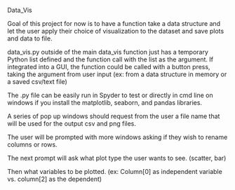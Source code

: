 Data_Vis

Goal of this project for now is to have a function take a data structure and let the user apply their choice of visualization to the dataset and save plots and data to file.

data_vis.py outside of the main data_vis function just has a temporary Python list defined and the function call with the list as the argument. If integrated into a GUI, the function could be called with a button press, taking the argument from user input (ex: from a data structure in memory or a saved csv/text file)

The .py file can be easily run in Spyder to test or directly in cmd line on windows if you install the matplotlib, seaborn, and pandas libraries.


A series of pop up windows should request from the user a file name that will be used for the output csv and png files. 

The user will be prompted with more windows asking if they wish to rename columns or rows.

The next prompt will ask what plot type the user wants to see. (scatter, bar)

Then what variables to be plotted. (ex: Column[0] as independent variable vs. column[2] as the dependent)
